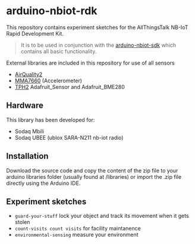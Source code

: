 # arduino-nbiot-rdk

This repository contains experiment sketches for the AllThingsTalk NB-IoT Rapid Development Kit.

> It is to be used in conjunction with the [arduino-nbiot-sdk](https://github.com/allthingstalk/arduino-nbiot-sdk) which contains all basic functionality.

External libraries are included in this repository for use of all sensors

* [AirQuality2](https://github.com/MikeHg/AirQualitySensor/tree/d6cadaf21c6beae99fdd65bb037424ce6f855db1)
* [MMA7660](https://github.com/Seeed-Studio/Accelerometer_MMA7660) (Accelerometer)
* [TPH2](http://support.sodaq.com/sodaq-one/tph-v2/) Adafruit_Sensor and Adafruit_BME280

## Hardware

This library has been developed for:

* Sodaq Mbili
* Sodaq UBEE (ublox SARA-N211 nb-iot radio)

## Installation

Download the source code and copy the content of the zip file to your arduino libraries folder (usually found at /libraries) or import the .zip file directly using the Arduino IDE.

## Experiment sketches

* `guard-your-stuff` lock your object and track its movement when it gets stolen
* `count-visits count visits` for facility maintanence
* `environmental-sensing` measure your environment